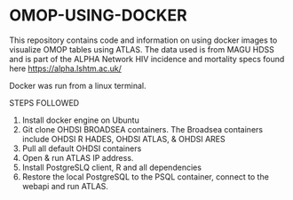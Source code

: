 # OMOP-USING-DOCKER

This repository contains code and information on using docker images to visualize OMOP tables using ATLAS. 
The data used is from MAGU HDSS and is part of the ALPHA Network HIV incidence and mortality specs found here https://alpha.lshtm.ac.uk/

Docker was run from a linux terminal.

STEPS FOLLOWED 
1. Install docker engine on Ubuntu
2. Git clone OHDSI BROADSEA containers.
   The Broadsea containers include OHDSI R HADES, OHDSI ATLAS, & OHDSI ARES
3. Pull all default OHDSI containers
4. Open & run ATLAS IP address.
5. Install PostgreSLQ client, R and all dependencies
6. Restore the local PostgreSQL to the PSQL container, connect to the webapi and run ATLAS.  
